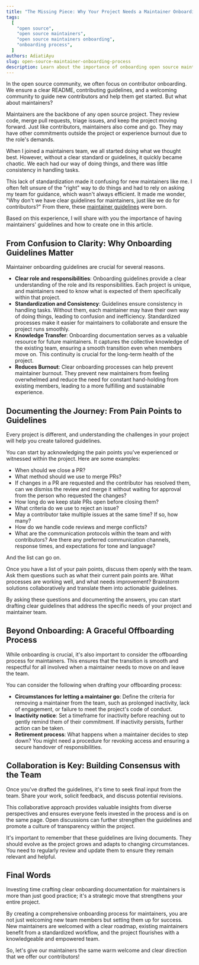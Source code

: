 ```yaml
---
title: "The Missing Piece: Why Your Project Needs a Maintainer Onboarding Process"
tags:
  [
    "open source",
    "open source maintainers",
    "open source maintainers onboarding",
    "onboarding process",
  ]
authors: AdiatiAyu
slug: open-source-maintainer-onboarding-process
description: Learn about the importance of onboarding open source maintainers.
---
```


In the open source community, we often focus on contributor onboarding. We ensure a clear README, contributing guidelines, and a welcoming community to guide new contributors and help them get started. But what about maintainers?

<!-- truncate -->

Maintainers are the backbone of any open source project. They review code, merge pull requests, triage issues, and keep the project moving forward. Just like contributors, maintainers also come and go. They may have other commitments outside the project or experience burnout due to the role's demands.

When I joined a maintainers team, we all started doing what we thought best. However, without a clear standard or guidelines, it quickly became chaotic. We each had our way of doing things, and there was little consistency in handling tasks.

This lack of standardization made it confusing for new maintainers like me. I often felt unsure of the "right" way to do things and had to rely on asking my team for guidance, which wasn't always efficient. It made me wonder, "Why don't we have clear guidelines for maintainers, just like we do for contributors?" From there, these [maintainer guidelines](https://docs.opensauced.pizza/contributing/opensauced-maintainers-guide/community-maintainers-guide/) were born.

Based on this experience, I will share with you the importance of having maintainers' guidelines and how to create one in this article.

## From Confusion to Clarity: Why Onboarding Guidelines Matter

Maintainer onboarding guidelines are crucial for several reasons.

- **Clear role and responsibilities**: Onboarding guidelines provide a clear understanding of the role and its responsibilities. Each project is unique, and maintainers need to know what is expected of them specifically within that project.
- **Standardization and Consistency**: Guidelines ensure consistency in handling tasks. Without them, each maintainer may have their own way of doing things, leading to confusion and inefficiency. Standardized processes make it easier for maintainers to collaborate and ensure the project runs smoothly.
- **Knowledge Transfer**: Onboarding documentation serves as a valuable resource for future maintainers. It captures the collective knowledge of the existing team, ensuring a smooth transition even when members move on. This continuity is crucial for the long-term health of the project.
- **Reduces Burnout**: Clear onboarding processes can help prevent maintainer burnout. They prevent new maintainers from feeling overwhelmed and reduce the need for constant hand-holding from existing members, leading to a more fulfilling and sustainable experience.

## Documenting the Journey: From Pain Points to Guidelines

Every project is different, and understanding the challenges in your project will help you create tailored guidelines.

You can start by acknowledging the pain points you've experienced or witnessed within the project. Here are some examples:

- When should we close a PR?
- What method should we use to merge PRs?
- If changes in a PR are requested and the contributor has resolved them, can we dismiss the review and merge it without waiting for approval from the person who requested the changes?
- How long do we keep stale PRs open before closing them?
- What criteria do we use to reject an issue?
- May a contributor take multiple issues at the same time? If so, how many?
- How do we handle code reviews and merge conflicts?
- What are the communication protocols within the team and with contributors? Are there any preferred communication channels, response times, and expectations for tone and language?

And the list can go on.

Once you have a list of your pain points, discuss them openly with the team. Ask them questions such as what their current pain points are. What processes are working well, and what needs improvement? Brainstorm solutions collaboratively and translate them into actionable guidelines.

By asking these questions and documenting the answers, you can start drafting clear guidelines that address the specific needs of your project and maintainer team.

## Beyond Onboarding: A Graceful Offboarding Process

While onboarding is crucial, it's also important to consider the offboarding process for maintainers. This ensures that the transition is smooth and respectful for all involved when a maintainer needs to move on and leave the team.

You can consider the following when drafting your offboarding process:

- **Circumstances for letting a maintainer go**: Define the criteria for removing a maintainer from the team, such as prolonged inactivity, lack of engagement, or failure to meet the project's code of conduct.
- **Inactivity notice**: Set a timeframe for inactivity before reaching out to gently remind them of their commitment. If inactivity persists, further action can be taken.
- **Retirement process**: What happens when a maintainer decides to step down? You might need a procedure for revoking access and ensuring a secure handover of responsibilities.

## Collaboration is Key: Building Consensus with the Team

Once you've drafted the guidelines, it's time to seek final input from the team. Share your work, solicit feedback, and discuss potential revisions.

This collaborative approach provides valuable insights from diverse perspectives and ensures everyone feels invested in the process and is on the same page. Open discussions can further strengthen the guidelines and promote a culture of transparency within the project.

It's important to remember that these guidelines are living documents. They should evolve as the project grows and adapts to changing circumstances. You need to regularly review and update them to ensure they remain relevant and helpful.

## Final Words

Investing time crafting clear onboarding documentation for maintainers is more than just good practice; it's a strategic move that strengthens your entire project.

By creating a comprehensive onboarding process for maintainers, you are not just welcoming new team members but setting them up for success. New maintainers are welcomed with a clear roadmap, existing maintainers benefit from a standardized workflow, and the project flourishes with a knowledgeable and empowered team.

So, let's give our maintainers the same warm welcome and clear direction that we offer our contributors!
